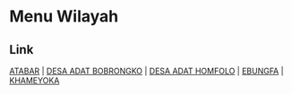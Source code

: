 # Menu Wilayah

## Link

[ATABAR](https://github.com/gigit-pemilu/pemilu-2024-91-papua/tree/main/pileg-dpr/hitung-suara/sub/91-papua/sub/03-jayapura/sub/12-ebungfao/sub/2002-atabar)
 | 
[DESA ADAT BOBRONGKO](https://github.com/gigit-pemilu/pemilu-2024-91-papua/tree/main/pileg-dpr/hitung-suara/sub/91-papua/sub/03-jayapura/sub/12-ebungfao/sub/3003-desa-adat-bobrongko)
 | 
[DESA ADAT HOMFOLO](https://github.com/gigit-pemilu/pemilu-2024-91-papua/tree/main/pileg-dpr/hitung-suara/sub/91-papua/sub/03-jayapura/sub/12-ebungfao/sub/3005-desa-adat-homfolo)
 | 
[EBUNGFA](https://github.com/gigit-pemilu/pemilu-2024-91-papua/tree/main/pileg-dpr/hitung-suara/sub/91-papua/sub/03-jayapura/sub/12-ebungfao/sub/2001-ebungfa)
 | 
[KHAMEYOKA](https://github.com/gigit-pemilu/pemilu-2024-91-papua/tree/main/pileg-dpr/hitung-suara/sub/91-papua/sub/03-jayapura/sub/12-ebungfao/sub/2004-khameyoka)

